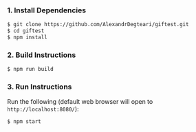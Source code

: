 
### 1. Install Dependencies

```bash
$ git clone https://github.com/AlexandrDegteari/giftest.git
$ cd giftest
$ npm install
```

### 2. Build Instructions

```bash
$ npm run build
```

### 3. Run Instructions

Run the following (default web browser will open to `http://localhost:8080/`):

```bash
$ npm start
```
